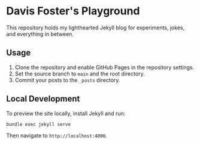 # Davis Foster's Playground

This repository holds my lighthearted Jekyll blog for experiments, jokes, and everything in between.

## Usage

1. Clone the repository and enable GitHub Pages in the repository settings.
2. Set the source branch to `main` and the root directory.
3. Commit your posts to the `_posts` directory.

## Local Development

To preview the site locally, install Jekyll and run:

```bash
bundle exec jekyll serve
```

Then navigate to `http://localhost:4000`.
